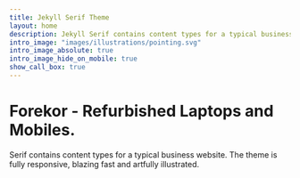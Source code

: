 ```yaml
---
title: Jekyll Serif Theme
layout: home
description: Jekyll Serif contains content types for a typical business website. The theme is fully responsive, blazing fast and artfully illustrated.
intro_image: "images/illustrations/pointing.svg"
intro_image_absolute: true
intro_image_hide_on_mobile: true
show_call_box: true
---
```


# Forekor - Refurbished Laptops and Mobiles.

Serif contains content types for a typical business website. The theme is fully responsive, blazing fast and artfully illustrated.
